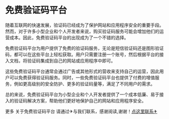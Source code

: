 # 免费验证码平台

随着互联网的快速发展，验证码已经成为了保护网站和应用程序安全的重要手段。然而，对于许多小型企业和个人开发者来说，购买验证码服务可能会增加他们的运营成本。因此，免费验证码平台的出现成为了一个不错的选择。

免费验证码平台为用户提供了免费的验证码服务，无论是短信验证码还是图形验证码，都可以在这些平台上轻松获取。用户只需要注册一个账号，然后根据平台的接入文档，将验证码集成到自己的网站或应用程序中即可。

这些免费验证码平台通常会通过广告或其他形式的营收来支持自己的运营，因此用户可以免费获得验证码服务。同时，一些免费验证码平台也提供了付费的增值服务，例如更高级别的安全防护、更多的验证码量等，满足了不同用户的需求。

总的来说，免费验证码平台为小型企业和个人开发者提供了一个成本低廉、易于接入的验证码解决方案，帮助他们更好地保护自己的网站和应用程序安全。

更多 关于免费验证码平台 请通过✈与我们联系，感谢阅读,谢谢！[点这里联系✈](https://www.k02.cc)